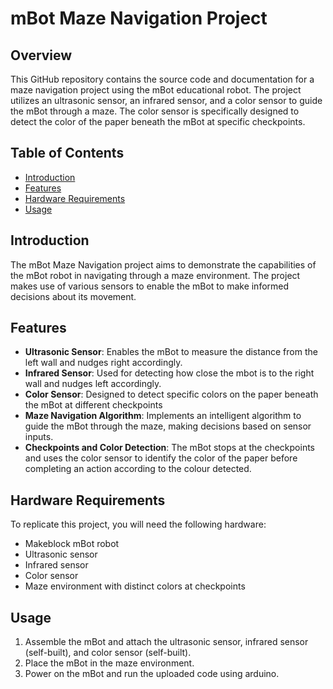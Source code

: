 # mBot Maze Navigation Project

## Overview

This GitHub repository contains the source code and documentation for a maze navigation project using the mBot educational robot. The project utilizes an ultrasonic sensor, an infrared sensor, and a color sensor to guide the mBot through a maze. The color sensor is specifically designed to detect the color of the paper beneath the mBot at specific checkpoints.


## Table of Contents

- [Introduction](#introduction)
- [Features](#features)
- [Hardware Requirements](#hardware-requirements)
- [Usage](#usage)

## Introduction

The mBot Maze Navigation project aims to demonstrate the capabilities of the mBot robot in navigating through a maze environment. The project makes use of various sensors to enable the mBot to make informed decisions about its movement.

## Features

- **Ultrasonic Sensor**: Enables the mBot to measure the distance from the left wall and nudges right accordingly.
- **Infrared Sensor**: Used for detecting how close the mbot is to the right wall and nudges left accordingly.
- **Color Sensor**: Designed to detect specific colors on the paper beneath the mBot at different checkpoints 
- **Maze Navigation Algorithm**: Implements an intelligent algorithm to guide the mBot through the maze, making decisions based on sensor inputs.
- **Checkpoints and Color Detection**: The mBot stops at the checkpoints and uses the color sensor to identify the color of the paper before completing an action according to the colour detected.

## Hardware Requirements

To replicate this project, you will need the following hardware:

- Makeblock mBot robot
- Ultrasonic sensor
- Infrared sensor
- Color sensor
- Maze environment with distinct colors at checkpoints


## Usage

1. Assemble the mBot and attach the ultrasonic sensor, infrared sensor (self-built), and color sensor (self-built).
2. Place the mBot in the maze environment.
3. Power on the mBot and run the uploaded code using arduino.
